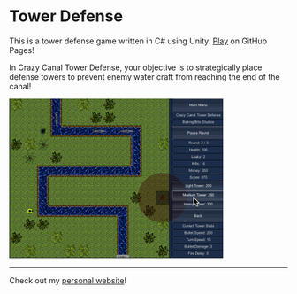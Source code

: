 # Tower Defense

This is a tower defense game written in C# using Unity. [Play](http://andrew-boutin.github.io/tower-defense) on GitHub Pages!

In Crazy Canal Tower Defense, your objective is to strategically place defense towers to prevent enemy water craft from reaching the end of the canal!

![Crazy Canal Tower Defense Gif](docs/tower.gif)

---

Check out my [personal website](https://andrewboutin.com)!
